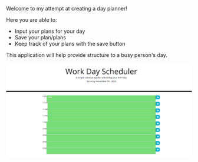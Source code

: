 Welcome to my attempt at creating a day planner!

Here you are able to:
  - Input your plans for your day
  - Save your plan/plans
  - Keep track of your plans with the save button
 
This application will help provide structure to a busy person's day.

<img src="workday.png">
